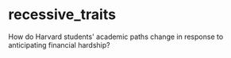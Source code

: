 # recessive_traits
How do Harvard students' academic paths change in response to anticipating financial hardship? 
